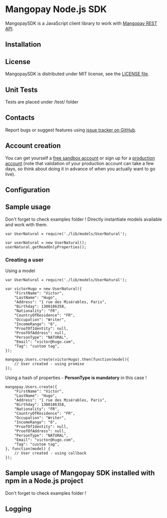 Mangopay Node.js SDK
=================================================
MangopaySDK is a JavaScript client library to work with
[Mangopay REST API](http://docs.mangopay.com/api-references/).


Installation
-------------------------------------------------


License
-------------------------------------------------
MangopaySDK is distributed under MIT license, see the 
[LICENSE file](https://github.com/Mangopay/mangopay2-nodejs-sdk/blob/master/LICENSE).


Unit Tests
-------------------------------------------------
Tests are placed under /test/ folder


Contacts
-------------------------------------------------
Report bugs or suggest features using
[issue tracker on GitHub](https://github.com/Mangopay/mangopay2-node-sdk).

Account creation
-------------------------------------------------
You can get yourself a [free sandbox account](https://www.mangopay.com/signup/create-sandbox/) or sign up for a 
[production account](https://www.mangopay.com/signup/submit-your-app/go-live/) (note that validation of your production 
account can take a few days, so think about doing it in advance of when you actually want to go live).


Configuration
-------------------------------------------------


Sample usage
-------------------------------------------------
Don't forget to check examples folder !
Directly instantiate models available and work with them.

    var UserNatural = require('./lib/models/UserNatural');
    
    var userNatural = new UserNatural();
    userNatural.getReadOnlyProperties();
    
### Creating a user ###
Using a model 

    var UserNatural = require('./lib/models/UserNatural');
    
    var victorHugo = new UserNatural({
        "FirstName": "Victor",
        "LastName": "Hugo",
        "Address": "1 rue des Misérables, Paris",
        "Birthday": 1300186358, 
        "Nationality": "FR",
        "CountryOfResidence": "FR",
        "Occupation": "Writer", 
        "IncomeRange": "6", 
        "ProofOfIdentity": null,
        "ProofOfAddress": null, 
        "PersonType": "NATURAL", 
        "Email": "victor@hugo.com", 
        "Tag": "custom tag",
    });
    
    mangopay.Users.create(victorHugo).then(function(model){ 
        // User created - using promise
    });
    
Using a hash of properties - **PersonType is mandatory** in this case !

    mangopay.Users.create({
        "FirstName": "Victor",
        "LastName": "Hugo",
        "Address": "1 rue des Misérables, Paris",
        "Birthday": 1300186358, 
        "Nationality": "FR",
        "CountryOfResidence": "FR",
        "Occupation": "Writer", 
        "IncomeRange": "6", 
        "ProofOfIdentity": null,
        "ProofOfAddress": null, 
        "PersonType": "NATURAL", 
        "Email": "victor@hugo.com", 
        "Tag": "custom tag",
    }, function(model) {
        // User created - using callback
    });


Sample usage of Mangopay SDK installed with npm in a Node.js project
-------------------------------------------------
Don't forget to check examples folder !

Logging
-------------------------------------------------